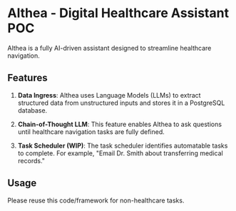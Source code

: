 # Althea - Digital Healthcare Assistant POC

Althea is a fully AI-driven assistant designed to streamline healthcare navigation. 

## Features

1. **Data Ingress**: Althea uses Language Models (LLMs) to extract structured data from unstructured inputs and stores it in a PostgreSQL database.

2. **Chain-of-Thought LLM**: This feature enables Althea to ask questions until healthcare navigation tasks are fully defined.

3. **Task Scheduler (WIP)**: The task scheduler identifies automatable tasks to complete. For example, "Email Dr. Smith about transferring medical records."

## Usage

Please reuse this code/framework for non-healthcare tasks.